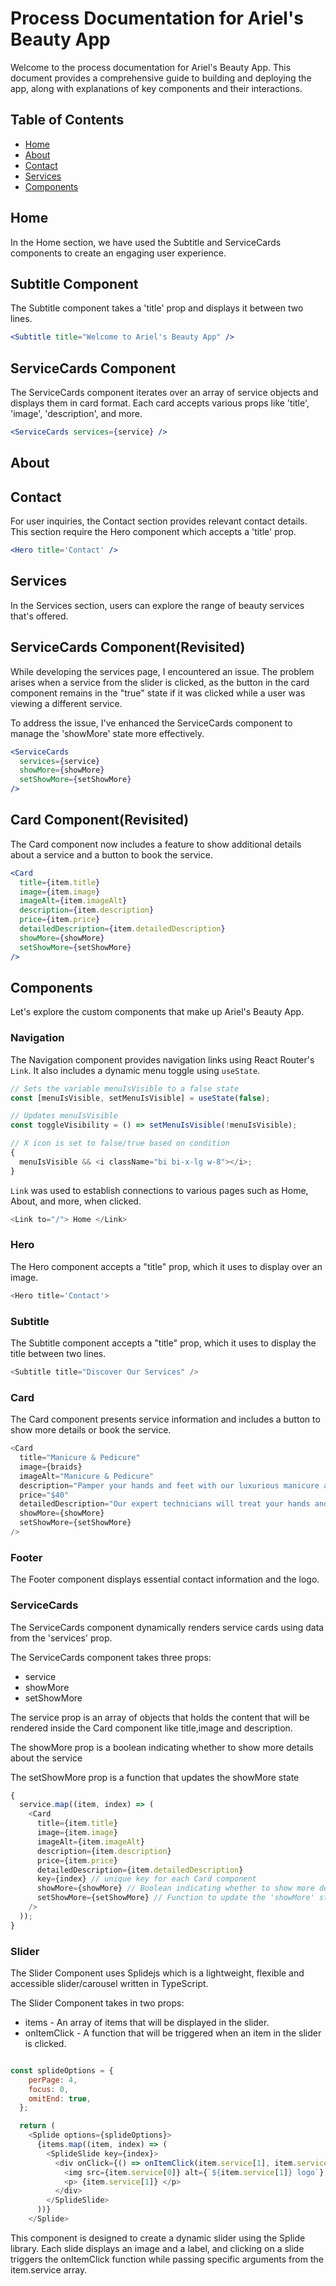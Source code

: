 # Process Documentation for Ariel's Beauty App

Welcome to the process documentation for Ariel's Beauty App. This document provides a comprehensive guide to building and deploying the app, along with explanations of key components and their interactions.

## Table of Contents

- [Home](#home)
- [About](#about)
- [Contact](#contact)
- [Services](#services)
- [Components](#components)

## Home

In the Home section, we have used the Subtitle and ServiceCards components to create an engaging user experience.

## Subtitle Component

The Subtitle component takes a 'title' prop and displays it between two lines.

```jsx
<Subtitle title="Welcome to Ariel's Beauty App" />
```

## ServiceCards Component

The ServiceCards component iterates over an array of service objects and displays them in card format. Each card accepts various props like 'title', 'image', 'description', and more.

```jsx
<ServiceCards services={service} />
```

## About

## Contact

For user inquiries, the Contact section provides relevant contact details. This section require the Hero component which accepts a 'title' prop.

```jsx
<Hero title='Contact' />
```

## Services

In the Services section, users can explore the range of beauty services that's offered.

## ServiceCards Component(Revisited)

While developing the services page, I encountered an issue. The problem arises when a service from the slider is clicked, as the button in the card component remains in the "true" state if it was clicked while a user was viewing a different service.

To address the issue, I've enhanced the ServiceCards component to manage the 'showMore' state more effectively.

```jsx
<ServiceCards
  services={service}
  showMore={showMore}
  setShowMore={setShowMore}
/>
```

## Card Component(Revisited)

The Card component now includes a feature to show additional details about a service and a button to book the service.

```jsx
<Card
  title={item.title}
  image={item.image}
  imageAlt={item.imageAlt}
  description={item.description}
  price={item.price}
  detailedDescription={item.detailedDescription}
  showMore={showMore}
  setShowMore={setShowMore}
/>
```

## Components

Let's explore the custom components that make up Ariel's Beauty App.

### Navigation

The Navigation component provides navigation links using React Router's `Link`. It also includes a dynamic menu toggle using `useState`.

```js
// Sets the variable menuIsVisible to a false state
const [menuIsVisible, setMenuIsVisible] = useState(false);

// Updates menuIsVisible
const toggleVisibility = () => setMenuIsVisible(!menuIsVisible);

// X icon is set to false/true based on condition
{
  menuIsVisible && <i className="bi bi-x-lg w-8"></i>;
}
```

`Link` was used to establish connections to various pages such as Home, About, and more, when clicked.

```js
<Link to="/"> Home </Link>
```

### Hero

The Hero component accepts a "title" prop, which it uses to display over an image.

```js 
<Hero title='Contact'>
```

### Subtitle

The Subtitle component accepts a "title" prop, which it uses to display the title between two lines.

```js
<Subtitle title="Discover Our Services" />
```

### Card

The Card component presents service information and includes a button to show more details or book the service.

```js
<Card
  title="Manicure & Pedicure"
  image={braids}
  imageAlt="Manicure & Pedicure"
  description="Pamper your hands and feet with our luxurious manicure and pedicure services."
  price="$40"
  detailedDescription="Our expert technicians will treat your hands and feet with the care they deserve."
  showMore={showMore}
  setShowMore={setShowMore}
/>
```

### Footer

The Footer component displays essential contact information and the logo.

### ServiceCards

The ServiceCards component dynamically renders service cards using data from the 'services' prop.

The ServiceCards component takes three props:

- service
- showMore
- setShowMore

The service prop is an array of objects that holds the content that will be rendered inside the Card component like title,image and description.

The showMore prop is a boolean indicating whether to show more details about the service

The setShowMore prop is a function that updates the showMore state

```js
{
  service.map((item, index) => (
    <Card
      title={item.title}
      image={item.image}
      imageAlt={item.imageAlt}
      description={item.description}
      price={item.price}
      detailedDescription={item.detailedDescription}
      key={index} // unique key for each Card component
      showMore={showMore} // Boolean indicating whether to show more details
      setShowMore={setShowMore} // Function to update the 'showMore' state
    />
  ));
}
```

### Slider

The Slider Component uses Splidejs which is a lightweight, flexible and accessible slider/carousel written in TypeScript.

The Slider Component takes in two props:

- items - An array of items that will be displayed in the slider.
- onItemClick - A function that will be triggered when an item in the slider is clicked.

```js

const splideOptions = {
    perPage: 4,
    focus: 0,
    omitEnd: true,
  };

  return (
    <Splide options={splideOptions}>
      {items.map((item, index) => (
        <SplideSlide key={index}>
          <div onClick={() => onItemClick(item.service[1], item.service[2])}>
            <img src={item.service[0]} alt={`${item.service[1]} logo`} />
            <p> {item.service[1]} </p>
          </div>
        </SplideSlide>
      ))}
    </Splide>

```

This component is designed to create a dynamic slider using the Splide library. Each slide displays an image and a label, and clicking on a slide triggers the onItemClick function while passing specific arguments from the item.service array.